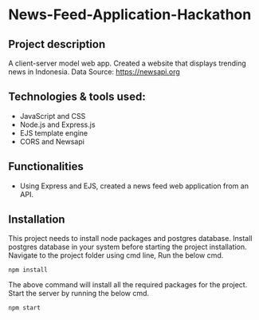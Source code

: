 # News-Feed-Application-Hackathon
## Project description 
A client-server model web app. Created a website that displays trending news in Indonesia. Data Source: https://newsapi.org
## Technologies & tools used:
- JavaScript and CSS
- Node.js and Express.js
- EJS template engine
- CORS and Newsapi
## Functionalities
- Using Express and EJS, created a news feed web application from an API.
## Installation
This project needs to install node packages and postgres database.
Install postgres database in your system before starting the project installation.
Navigate to the project folder using cmd line, Run the below cmd.
```
npm install
```
The above command will install all the required packages for the project.
Start the server by running the below cmd.
```
npm start
```
